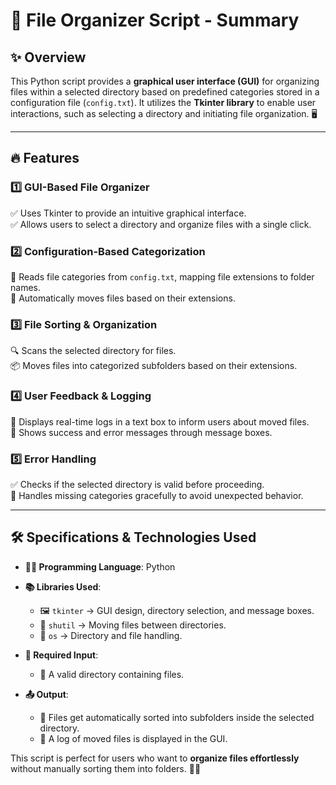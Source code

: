 # **📂 File Organizer Script - Summary**

## **✨ Overview**  
This Python script provides a **graphical user interface (GUI)** for organizing files within a selected directory based on predefined categories stored in a configuration file (`config.txt`). It utilizes the **Tkinter library** to enable user interactions, such as selecting a directory and initiating file organization. 🖥️

---

## **🔥 Features**

### **1️⃣ GUI-Based File Organizer**  
✅ Uses Tkinter to provide an intuitive graphical interface.  
✅ Allows users to select a directory and organize files with a single click.  

### **2️⃣ Configuration-Based Categorization**  
📝 Reads file categories from `config.txt`, mapping file extensions to folder names.  
📂 Automatically moves files based on their extensions.  

### **3️⃣ File Sorting & Organization**  
🔍 Scans the selected directory for files.  
📦 Moves files into categorized subfolders based on their extensions.  

### **4️⃣ User Feedback & Logging**  
📜 Displays real-time logs in a text box to inform users about moved files.  
📢 Shows success and error messages through message boxes.  

### **5️⃣ Error Handling**    
✅ Checks if the selected directory is valid before proceeding.  
🛑 Handles missing categories gracefully to avoid unexpected behavior.  

---

## **🛠️ Specifications & Technologies Used**

- **👨‍💻 Programming Language**: Python  
- **📚 Libraries Used**:  
  - 🖼️ `tkinter` → GUI design, directory selection, and message boxes.  
  - 🚛 `shutil` → Moving files between directories.  
  - 📂 `os` → Directory and file handling.  

- **🔢 Required Input**:  
  - 📁 A valid directory containing files.   

- **📤 Output**:  
  - 🎯 Files get automatically sorted into subfolders inside the selected directory.  
  - 📝 A log of moved files is displayed in the GUI.  

This script is perfect for users who want to **organize files effortlessly** without manually sorting them into folders. 🚀🎉

